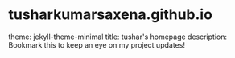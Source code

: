 # tusharkumarsaxena.github.io

theme: jekyll-theme-minimal
title: tushar's homepage
description: Bookmark this to keep an eye on my project updates!
